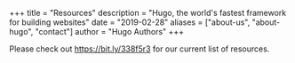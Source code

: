 +++
title = "Resources"
description = "Hugo, the world's fastest framework for building websites"
date = "2019-02-28"
aliases = ["about-us", "about-hugo", "contact"]
author = "Hugo Authors"
+++

<!--
<iframe src="//docs.google.com/spreadsheets/u/2/d/e/2PACX-1vTiWz-I4AX75Qgs7N7Cp6DqgANvv-E_31lnlizfjXrRczB0oY4NGlFO6DedXq_8HTMtbzxfnlGTp4jL/pubhtml"></iframe>
-->
Please check out https://bit.ly/338f5r3 for our current list of resources.
